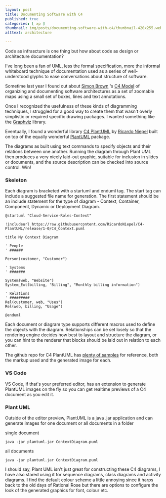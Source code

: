 ```yaml
---
layout: post
title: Documenting Software with C4
published: true 
categories: [ xp ]
thumbnail: img/posts/documenting-software-with-c4/thumbnail-420x255.webp
alttext: architecture

---
```


Code as infrascture is one thing but how about code as design or architecture documentation? 

I've long been a fan of UML, less the formal specification, more the informal whiteboard technique 
of documentation used as a series of well-understood glyphs to ease conversations about structure of 
software. 

Sometime last year I found out about <a href="https://twitter.com/simonbrown">Simon Brown</a> 's <a href="https://c4model.com">C4 Model</a> of organizing and documenting software architectures as a set of zoomable maps using a small set of boxes, lines and text annotations. 

Once I recognized the usefulness of these kinds of diagramming techniques, I struggled for a good way to create them that wasn't overly simplistic or required specific drawing packages. I wanted something like the <a href="https://graphviz.org">Graphviz</a> library. 

Eventually, I found a wonderful library <a href="https://github.com/plantuml-stdlib/C4-PlantUML">C4 PlantUML</a> by <a href="https://twitter.com/RicardoNiepel">Ricardo Niepel</a> built on top of the equally wonderful <a href="https://plantuml.com">PlantUML</a> package. 

The diagrams as built using text commands to specify objects and their relations between one another.
Running the diagram through Plant UML then produces a very nicely laid-out graphic, suitable for 
inclusion in slides or documents, and the source description can be checked into source control. Win!

### Skeleton

Each diagram is bracketed with a startuml and enduml tag. The start tag can include a suggested file name for generation. The first statement should be an include statement for the type of diagram - Context, Container, Component, Dynamic or Deployment Diagram. 


```
@startuml "Cloud-Service-Roles-Context"

!includeurl https://raw.githubusercontent.com/RicardoNiepel/C4-PlantUML/release/1-0/C4_Context.puml

title My Context Diagram

' People
' ######

Person(customer, "Customer")

' Systems
' #######

System(web, "Website")
System_Ext(billing, "Billing", "Monthly billing information")

' Relations
' #########
Rel(customer, web, "Uses")
Rel(web, billing, "Usage")

@enduml
```

Each document or diagram type supports different macros used to define the objects with the diagram. Relationships can be set losely so that the rendering engine decides how best to layout and structure the diagram, or you can hint to the renderer that blocks should be laid out in relation to each other.

The github repo for C4 PlantUML has <a href="https://github.com/plantuml-stdlib/C4-PlantUML/blob/master/samples/C4CoreDiagrams.md">plenty of samples</a> for reference, both the markup used and the generated image for each.

### VS Code

VS Code, if that's your preferred editor, has an extension to generate PlantUML images on the fly so you can get realtime previews of a C4 document as you edit it.  


### Plant UML

Outside of the editor preview, PlantUML is a java .jar application and can generate images for one document or all documents in a folder

single document
```
java -jar plantuml.jar ContextDiagram.puml

```

all documents
```
java -jar plantuml.jar ContextDiagram.puml

```

I should say, Plant UML isn't just great for constructing these C4 diagrams, I have also stared using it for sequence diagrams, class diagrams and activity diagrams. I find the default colour scheme a little annoying since it harps back to the old days of Rational Rose but there are options to configure the look of the generated graphics for font, colour etc. 
